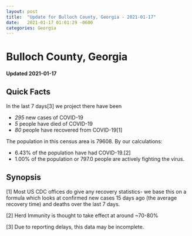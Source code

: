 ```yaml
---
layout: post
title:  "Update for Bulloch County, Georgia - 2021-01-17"
date:   2021-01-17 01:01:29 -0600
categories: Georgia
---
```


# Bulloch County, Georgia
#### Updated 2021-01-17

## Quick Facts

In the last 7 days[3] we project there have been
- *295* new cases of COVID-19
- *5* people have died of COVID-19
- *80* people have recovered from COVID-19[1]

The population in this census area is 79608. By our calculations:
- 6.43% of the population have had COVID-19.[2]
- 1.00% of the population or 797.0 people are actively fighting the virus.

## Synopsis




[1] Most US CDC offices do give any recovery statistics- we base this on a formula which looks at confirmed new cases
15 days ago (the average recovery time) and deaths over the last 7 days.

[2] Herd Immunity is thought to take effect at around ~70-80%

[3] Due to reporting delays, this data may be incomplete.
 
    